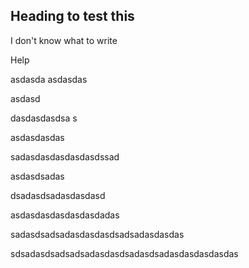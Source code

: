 ## Heading to test this


I don't know what to write 

Help

asdasda
asdasdas

asdasd

dasdasdasdsa
s

asdasdasdas

sadasdasdasdasdasdssad

asdasdsadas

dsadasdsadasdasdasd

asdasdasdasdasdasdadas


sadasdsadsadasdasdasdsadsadasdasdas


sdsadasdsadsadsadasdasdsadasdsadasdasdasdasdas